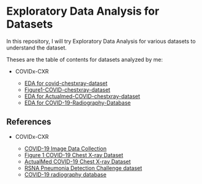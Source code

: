 # Exploratory Data Analysis for Datasets

In this repository, I will try Exploratory Data Analysis for various datasets to understand the dataset.

Theses are the table of contents for datasets analyzed by me:

* COVIDx-CXR

  * [EDA for covid-chestxray-dataset](covidx-cxr/eda_for_covid-chestxray-dataset.ipynb)
  * [Figure1-COVID-chestxray-dataset](covidx-cxr/eda_for_figure1-covid-chestxray-dataset.ipynb)
  * [EDA for Actualmed-COVID-chestxray-dataset](covidx-cxr/eda_for_actualmed-covid-chestxray-dataset.ipynb)
  * [EDA for COVID-19-Radiography-Database](covidx-cxr/eda_for_covid-19-radiography-database.ipynb)

## References

* COVIDx-CXR

  * [COVID-19 Image Data Collection](https://github.com/ieee8023/covid-chestxray-dataset)
  * [Figure 1 COVID-19 Chest X-ray Dataset](https://github.com/agchung/Figure1-COVID-chestxray-dataset)
  * [ActualMed COVID-19 Chest X-ray Dataset](https://github.com/agchung/Actualmed-COVID-chestxray-dataset)
  * [RSNA Pneumonia Detection Challenge dataset](https://www.kaggle.com/c/rsna-pneumonia-detection-challenge)
  * [COVID-19 radiography database](https://www.kaggle.com/tawsifurrahman/covid19-radiography-database)

